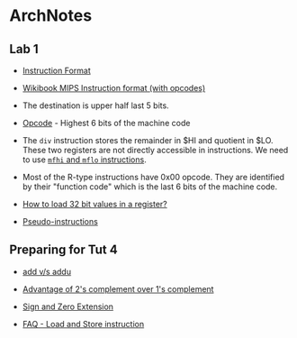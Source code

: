 # ArchNotes

## Lab 1

- [Instruction Format](https://www.cs.umd.edu/class/sum2003/cmsc311/Notes/Mips/format.html)

- [Wikibook MIPS Instruction format (with opcodes)](https://en.wikibooks.org/wiki/MIPS_Assembly/Instruction_Formats)

- The destination is upper half last 5 bits.

- [Opcode](http://www.linfo.org/opcode.html) - Highest 6 bits of the machine code

- The `div` instruction stores the remainder in $HI and quotient in $LO. These two registers are not directly accessible in instructions.
We need to use [`mfhi` and `mflo` instructions](http://chortle.ccsu.edu/assemblytutorial/Chapter-14/ass14_5.html).

- Most of the R-type instructions have 0x00 opcode. They are identified by their "function code" which is the last 6 bits of the machine code.

- [How to load 32 bit values in a register?](https://www.cs.umd.edu/class/sum2003/cmsc311/Notes/Mips/load32.html)

- [Pseudo-instructions](https://www.cs.umd.edu/class/sum2003/cmsc311/Notes/Mips/pseudo.html)

## Preparing for Tut 4

- [add v/s addu](https://stackoverflow.com/questions/16634110/difference-between-add-and-addu)

- [Advantage of 2's complement over 1's complement](https://stackoverflow.com/questions/11054213/advantage-of-2s-complement-over-1s-complement)

- [Sign and Zero Extension](https://www.wikiwand.com/en/Sign_extension)

- [FAQ - Load and Store instruction](https://stackoverflow.com/questions/7226147/clarifications-on-signed-unsigned-load-and-store-instructions-mips)


